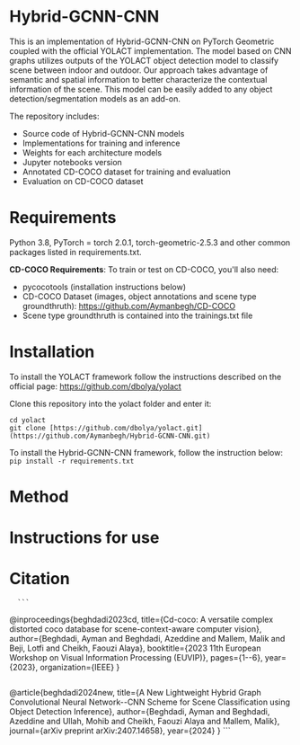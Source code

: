 # Hybrid-GCNN-CNN
This is an implementation of Hybrid-GCNN-CNN on PyTorch Geometric coupled with the official YOLACT implementation. The model based on CNN graphs utilizes outputs of the YOLACT object detection model to classify scene between indoor and outdoor. Our approach takes advantage of semantic and spatial information to better characterize the contextual information of the scene. This model can be easily added to any object detection/segmentation models as an add-on.

The repository includes:
-  Source code of Hybrid-GCNN-CNN models
-  Implementations for training and inference
-  Weights for each architecture models
-  Jupyter notebooks version
-  Annotated CD-COCO dataset for training and evaluation
-  Evaluation on CD-COCO dataset

# Requirements

Python 3.8, PyTorch = torch 2.0.1, torch-geometric-2.5.3 and other common packages listed in requirements.txt.

**CD-COCO Requirements**:
To train or test on CD-COCO, you'll also need:
- pycocotools (installation instructions below)
- CD-COCO Dataset (images, object annotations and scene type groundthruth): https://github.com/Aymanbegh/CD-COCO
- Scene type groundthruth is contained into the trainings.txt file


# Installation
To install the YOLACT framework follow the instructions described on the official page: https://github.com/dbolya/yolact

Clone this repository into the yolact folder and enter it:

```
cd yolact
git clone [https://github.com/dbolya/yolact.git](https://github.com/Aymanbegh/Hybrid-GCNN-CNN.git)
```

To install the Hybrid-GCNN-CNN framework, follow the instruction below:
      ```
pip install -r requirements.txt
      ```


# Method


# Instructions for use

# Citation

      ```
@inproceedings{beghdadi2023cd,
  title={Cd-coco: A versatile complex distorted coco database for scene-context-aware computer vision},
  author={Beghdadi, Ayman and Beghdadi, Azeddine and Mallem, Malik and Beji, Lotfi and Cheikh, Faouzi Alaya},
  booktitle={2023 11th European Workshop on Visual Information Processing (EUVIP)},
  pages={1--6},
  year={2023},
  organization={IEEE}
}
```

```
@article{beghdadi2024new,
  title={A New Lightweight Hybrid Graph Convolutional Neural Network--CNN Scheme for Scene Classification using Object Detection Inference},
  author={Beghdadi, Ayman and Beghdadi, Azeddine and Ullah, Mohib and Cheikh, Faouzi Alaya and Mallem, Malik},
  journal={arXiv preprint arXiv:2407.14658},
  year={2024}
}
      ```
